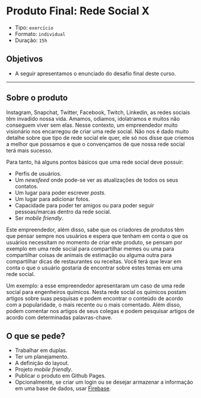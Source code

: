 # Produto Final: Rede Social X

- Tipo: `exercício`
- Formato: `individual`
- Duração: `15h`

## Objetivos

- A seguir apresentamos o enunciado do desafio final deste curso.

***

## Sobre o produto

Instagram, Snapchat, Twitter, Facebook, Twitch, Linkedin, as redes sociais têm invadido nossa vida. Amamos, odiamos, idolatramos e muitos não conseguem viver sem elas. Nesse contexto, um empreendedor muito visionário nos encarregou de criar uma rede social. Não nos é dado muito detalhe sobre que tipo de rede social ele quer, ele só nos disse que criemos a melhor que possamos e que o convençamos de que nossa rede social terá mais sucesso.

Para tanto, há alguns pontos básicos que uma rede social deve possuir:

- Perfis de usuários.
- Um *newsfeed* onde pode-se ver as atualizações de todos os seus contatos.
- Um lugar para poder escrever *posts*.
- Um lugar para adicionar fotos.
- Capacidade para poder ter amigos ou para poder seguir pessoas/marcas dentro da rede social.
- Ser *mobile friendly*.

Este empreendedor, além disso, sabe que os criadores de produtos têm que pensar sempre nos usuários e espera que tenham em conta o que os usuários necessitam no momento de criar este produto, se pensam por exemplo em uma rede social para compartilhar memes ou uma para compartilhar coisas de animais de estimação ou alguma outra para compartilhar dicas de restaurantes ou receitas. Você terá que levar em conta o que o usuário gostaria de encontrar sobre estes temas em uma rede social.

Um exemplo: a esse empreendedor apresentaram um caso de uma rede social para engenheiros químicos. Nesta rede social os químicos postam artigos sobre suas pesquisas e podem encontrar o conteúdo de acordo com a popularidade, o mais recente ou o mais comentado. Além disso, podem comentar nos artigos de seus colegas e podem pesquisar artigos de acordo com determinadas palavras-chave.

## O que se pede?

- Trabalhar em duplas.
- Ter um planejamento.
- A definição do layout.
- Projeto *mobile friendly*.
- Publicar o produto em Github Pages.
- Opcionalmente, se criar um login ou se desejar armazenar a informação em uma base de dados, usar [Firebase](https://firebase.google.com/).
